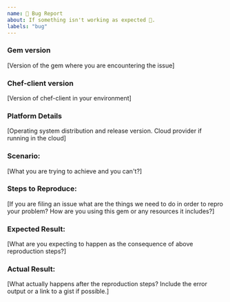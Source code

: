 ```yaml
---
name: 🐛 Bug Report
about: If something isn't working as expected 🤔.
labels: "bug"
---
```


### Gem version
[Version of the gem where you are encountering the issue]

### Chef-client version
[Version of chef-client in your environment]

### Platform Details
[Operating system distribution and release version. Cloud provider if running in the cloud]

### Scenario:
[What you are trying to achieve and you can't?]

### Steps to Reproduce:
[If you are filing an issue what are the things we need to do in order to repro your problem? How are you using this gem or any resources it includes?]

### Expected Result:
[What are you expecting to happen as the consequence of above reproduction steps?]

### Actual Result:
[What actually happens after the reproduction steps? Include the error output or a link to a gist if possible.]

